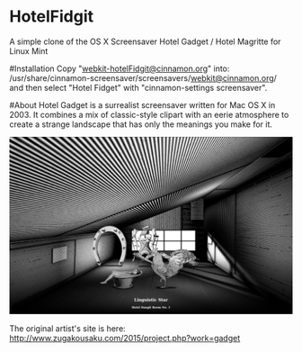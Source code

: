 # HotelFidgit
A simple clone of the OS X Screensaver Hotel Gadget / Hotel Magritte for Linux Mint

#Installation
Copy "webkit-hotelFidgit@cinnamon.org" into: /usr/share/cinnamon-screensaver/screensavers/webkit@cinnamon.org/ and then select "Hotel Fidget" with "cinnamon-settings screensaver".

#About
Hotel Gadget is a surrealist screensaver written for Mac OS X in 2003. It combines a mix of classic-style clipart with an eerie atmosphere to create a strange landscape that has only the meanings you make for it.

![Alt text](/screenshot.jpg?raw=true "Screenshot")

The original artist's site is here: http://www.zugakousaku.com/2015/project.php?work=gadget
